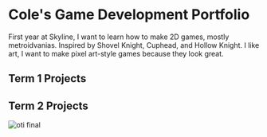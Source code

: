 # Cole's Game Development Portfolio
First year at Skyline, I want to learn how to make 2D games, mostly metroidvanias.
Inspired by Shovel Knight, Cuphead, and Hollow Knight.
I like art, I want to make pixel art-style games because they look great.

## Term 1 Projects

## Term 2 Projects
![oti final](https://github.com/user-attachments/assets/0551a008-fcee-4c88-9383-d9a9c3b0a3b1)

